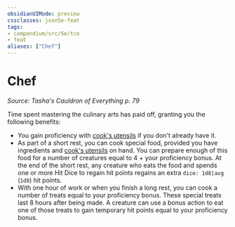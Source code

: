 ```yaml
---
obsidianUIMode: preview
cssclasses: json5e-feat
tags:
- compendium/src/5e/tce
- feat
aliases: ["Chef"]
---
```

# Chef
*Source: Tasha's Cauldron of Everything p. 79*  

Time spent mastering the culinary arts has paid off, granting you the following benefits:

- You gain proficiency with [cook's utensils](4-Resources/Compendium/items/cooks-utensils.md) if you don't already have it.  
- As part of a short rest, you can cook special food, provided you have ingredients and [cook's utensils](4-Resources/Compendium/items/cooks-utensils.md) on hand. You can prepare enough of this food for a number of creatures equal to 4 + your proficiency bonus. At the end of the short rest, any creature who eats the food and spends one or more Hit Dice to regain hit points regains an extra `dice: 1d8|avg` (`1d8`) hit points.  
- With one hour of work or when you finish a long rest, you can cook a number of treats equal to your proficiency bonus. These special treats last 8 hours after being made. A creature can use a bonus action to eat one of those treats to gain temporary hit points equal to your proficiency bonus.